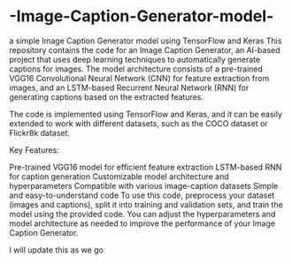 # -Image-Caption-Generator-model-
a simple Image Caption Generator model using TensorFlow and Keras
This repository contains the code for an Image Caption Generator, an AI-based project that uses deep learning techniques to automatically generate captions for images. The model architecture consists of a pre-trained VGG16 Convolutional Neural Network (CNN) for feature extraction from images, and an LSTM-based Recurrent Neural Network (RNN) for generating captions based on the extracted features.

The code is implemented using TensorFlow and Keras, and it can be easily extended to work with different datasets, such as the COCO dataset or Flickr8k dataset.

Key Features:

Pre-trained VGG16 model for efficient feature extraction
LSTM-based RNN for caption generation
Customizable model architecture and hyperparameters
Compatible with various image-caption datasets
Simple and easy-to-understand code
To use this code, preprocess your dataset (images and captions), split it into training and validation sets, and train the model using the provided code. You can adjust the hyperparameters and model architecture as needed to improve the performance of your Image Caption Generator.

I will update this as we go
